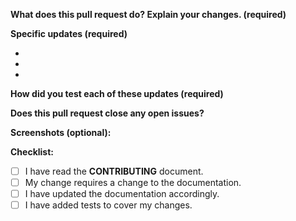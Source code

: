 <!-------------------------------------------------------------------------
 | Thanks for send a pull request! 🎉
 | First, please make sure you familiar with the contribution guidelines
 | https://github.com/livepeer/livepeerjs/blob/master/CONTRIBUTING.md
 -------------------------------------------------------------------------->

**What does this pull request do? Explain your changes. (required)**
<!-- A clear and concise description of what this pull request does. -->

**Specific updates (required)**
<!--- List out all significant updates your code introduces -->
- 
- 
- 

**How did you test each of these updates (required)**
<!-- A detailed description of how you tested your code changes. Include details of your testing environment, and the tests you ran to see how your change affects other areas of the code, etc. -->

**Does this pull request close any open issues?**
<!-- Fixes # -->

**Screenshots (optional):**
<!-- Drag some screenshots here, if applicable -->

**Checklist:**
<!--- Go over all the following points, and put an `x` in all the boxes that apply. -->
<!--- If you're unsure about any of these, don't hesitate to ask. We're here to help! -->
- [ ] I have read the **CONTRIBUTING** document.
- [ ] My change requires a change to the documentation.
- [ ] I have updated the documentation accordingly.
- [ ] I have added tests to cover my changes.
